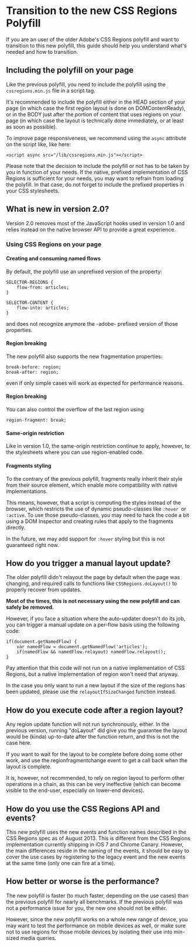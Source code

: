 Transition to the new CSS Regions Polyfill
===========================================
If you are an user of the older Adobe's CSS Regions polyfill and want to transition to this new polyfill, this guide should help you understand what's needed and how to transition.

## Including the polyfill on your page
Like the previous polyfill, you need to include the polyfill using the `cssregions.min.js` file in a script tag. 

It's recommended to include the polyfill either in the HEAD section of your page (in which case the first region layout is done on DOMContentReady), or in the BODY just after the portion of content that uses regions on your page (in which case the layout is technically done immediately, or at least as soon as possible).

To improve page responsiveness, we recommend using the `async` attribute on the script like, like here:

	<script async src="/lib/cssregions.min.js"></script>

Please note that the decision to include the polyfill or not has to be taken by you in function of your needs. If the native, prefixed implementation of CSS Regions is sufficient for your needs, you may want to refrain from loading the polyfill. In that case, do not forget to include the prefixed properties in your CSS stylesheets.

## What is new in version 2.0?
Version 2.0 removes most of the JavaScript hooks used in version 1.0 and relies instead on the native browser API to provide a great experience. 

### Using CSS Regions on your page

#### Creating and consuming named flows
By default, the polyfill use an unprefixed version of the property:

    SELECTOR-REGIONS {
    	flow-from: articles;
    }
    
    SELECTOR-CONTENT {
    	flow-into: articles;
    }
    
and does not recognize anymore the -adobe- prefixed version of those properties.
    
#### Region breaking
The new polyfill also supports the new fragmentation properties:

	break-before: region;
	break-after: region;

even if only simple cases will work as expected for performance reasons.

#### Region breaking
You can also control the overflow of the last region using

	region-fragment: break;

#### Same-origin restriction

Like in version 1.0, the same-origin restriction continue to apply, however, to the stylesheets where you can use region-enabled code.

#### Fragments styling
To the contrary of the previous polyfill, fragments really inherit their style from their source element, which enable more compatibility with native implementations.

This means, however, that a script is computing the styles instead of the browser, which restricts the use of dynamic pseudo-classes like `:hover `or `:active`. To use those pseudo-classes, you may need to hack the code a bit using a DOM Inspector and creating rules that apply to the fragments directly.

In the future, we may add support for `:hover` styling but this is not guaranteed right now.

## How do you trigger a manual layout update?
The older polyfill didn't relayout the page by default when the page was changing, and required calls to functions like `CSSRegions.doLayout()` to properly recover from updates. 

**Most of the times, this is not necessary using the new polyfill and can safely be removed.**

However, if you face a situation where the auto-updater doesn't do its job, you can trigger a manual update on a per-flow basis using the following code:

    if(document.getNamedFlow) {
    	var namedFlow = document.getNamedFlow('articles');
    	if(namedFlow && namedFlow.relayout) namedFlow.relayout();
    }

Pay attention that this code will not run on a native implementation of CSS Regions, but a native implementation of region won't need that anyway.

In the case you only want to run a new layout if the size of the regions has been updated, please use the `relayoutIfSizeChanged` function instead.

## How do you execute code after a region layout?

Any region update function will not run synchronously, either. In the previous version, running "doLayout" did give you the guarantee the layout would be (kinda) up-to-date after the function return, and this is not the case here.

If you want to wait for the layout to be complete before doing some other work, and use the regionfragmentchange event to get a call back when the layout is complete.

It is, however, not recommended, to rely on region layout to perform other operations in a chain, as this can be very ineffective (which can become visible to the end-user, especially on lower-end devices).

## How do you use the CSS Regions API and events?
This new polyfill uses the new events and function names described in the CSS Regions spec as of August 2013. This is different from the CSS Regions implementation currently shipping in iOS 7 and Chrome Canary. However, the main differences reside in the naming of the events, it should be easy to cover the use cases by registering to the legacy event and the new events at the same time (only one can fire at a time).

## How better or worse is the performance?
The new polyfill is faster (to much faster, depending on the use cases) than the previous polyfill for nearly all benchmarks. If the previous polyfill was not a performance issue for you, the new one should not be either.

However, since the new polyfill works on a whole new range of device, you may want to test the performance on mobile devices as well, or make sure not to use regions for those mobile devices by isolating their use into min-sized media queries.


